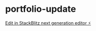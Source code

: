 # portfolio-update

[Edit in StackBlitz next generation editor ⚡️](https://stackblitz.com/~/github.com/nelsonmandeladev/portfolio-update)